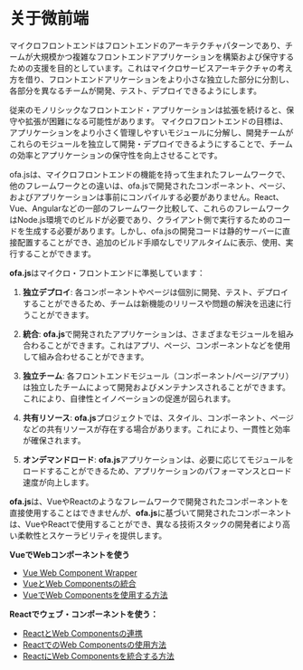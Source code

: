 # 关于微前端

マイクロフロントエンドはフロントエンドのアーキテクチャパターンであり、チームが大規模かつ複雑なフロントエンドアプリケーションを構築および保守するための支援を目的としています。これはマイクロサービスアーキテクチャの考え方を借り、フロントエンドアリケーションをより小さな独立した部分に分割し、各部分を異なるチームが開発、テスト、デプロイできるようにします。

従来のモノリシックなフロントエンド・アプリケーションは拡張を続けると、保守や拡張が困難になる可能性があります。 マイクロフロントエンドの目標は、アプリケーションをより小さく管理しやすいモジュールに分解し、開発チームがこれらのモジュールを独立して開発・デプロイできるようにすることで、チームの効率とアプリケーションの保守性を向上させることです。

ofa.jsは、マイクロフロントエンドの機能を持って生まれたフレームワークで、他のフレームワークとの違いは、ofa.jsで開発されたコンポーネント、ページ、およびアプリケーションは事前にコンパイルする必要がありません。React、Vue、Angularなどの一部のフレームワーク比較して、これらのフレームワークはNode.js環境でのビルドが必要であり、クライアント側で実行するためのコードを生成する必要があります。しかし、ofa.jsの開発コードは静的サーバーに直接配置することができ、追加のビルド手順なしでリアルタイムに表示、使用、実行することができます。

**ofa.js**はマイクロ・フロントエンドに準拠しています：

1. **独立デプロイ**: 各コンポーネントやページは個別に開発、テスト、デプロイすることができるため、チームは新機能のリリースや問題の解決を迅速に行うことができます。
    
2. **統合**: **ofa.js**で開発されたアプリケーションは、さまざまなモジュールを組み合わることができます。これはアプリ、ページ、コンポーネントなどを使用して組み合わせることができます。

3. **独立チーム**: 各フロントエンドモジュール（コンポーネント/ページ/アプリ）は独立したチームによって開発およびメンテナンスされることができます。これにより、自律性とイノベーションの促進が図られます。

4. **共有リソース**: **ofa.js**プロジェクトでは、スタイル、コンポーネント、ページなどの共有リソースが存在する場合があります。これにより、一貫性と効率が確保されます。

5. **オンデマンドロード**: **ofa.js**アプリケーションは、必要に応じてモジュールをロードすることができるため、アプリケーションのパフォーマンスとロード速度が向上します。

**ofa.js**は、VueやReactのようなフレームワークで開発されたコンポーネントを直接使用することはできませんが、**ofa.js**に基づいて開発されたコンポーネントは、VueやReactで使用することができ、異なる技術スタックの開発者により高い柔軟性とスケーラビリティを提供します。

**VueでWebコンポーネントを使う**
- [Vue Web Component Wrapper](https://github.com/vuejs/vue-web-component-wrapper)
- [VueとWeb Componentsの統合](https://vuejs.org/v2/cookbook/packaging-sfc-for-npm.html#Using-with-vue-custom-element)
- [VueでWeb Componentsを使用する方法](https://www.robinwieruch.de/vue-web-components)

**Reactでウェブ・コンポーネントを使う：**
- [ReactとWeb Componentsの連携](https://reactjs.org/docs/web-components.html)
- [ReactでのWeb Componentsの使用方法](https://alligator.io/react/using-web-components-in-react/)
- [ReactにWeb Componentsを統合する方法](https://blog.bitsrc.io/integrating-web-components-in-react-17a52a6a28e4)
